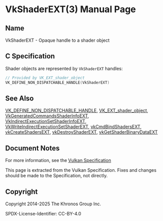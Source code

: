 # VkShaderEXT(3) Manual Page

## Name

VkShaderEXT - Opaque handle to a shader object



## [](#_c_specification)C Specification

Shader objects are represented by `VkShaderEXT` handles:

```c++
// Provided by VK_EXT_shader_object
VK_DEFINE_NON_DISPATCHABLE_HANDLE(VkShaderEXT)
```

## [](#_see_also)See Also

[VK\_DEFINE\_NON\_DISPATCHABLE\_HANDLE](https://registry.khronos.org/vulkan/specs/latest/man/html/VK_DEFINE_NON_DISPATCHABLE_HANDLE.html), [VK\_EXT\_shader\_object](https://registry.khronos.org/vulkan/specs/latest/man/html/VK_EXT_shader_object.html), [VkGeneratedCommandsShaderInfoEXT](https://registry.khronos.org/vulkan/specs/latest/man/html/VkGeneratedCommandsShaderInfoEXT.html), [VkIndirectExecutionSetShaderInfoEXT](https://registry.khronos.org/vulkan/specs/latest/man/html/VkIndirectExecutionSetShaderInfoEXT.html), [VkWriteIndirectExecutionSetShaderEXT](https://registry.khronos.org/vulkan/specs/latest/man/html/VkWriteIndirectExecutionSetShaderEXT.html), [vkCmdBindShadersEXT](https://registry.khronos.org/vulkan/specs/latest/man/html/vkCmdBindShadersEXT.html), [vkCreateShadersEXT](https://registry.khronos.org/vulkan/specs/latest/man/html/vkCreateShadersEXT.html), [vkDestroyShaderEXT](https://registry.khronos.org/vulkan/specs/latest/man/html/vkDestroyShaderEXT.html), [vkGetShaderBinaryDataEXT](https://registry.khronos.org/vulkan/specs/latest/man/html/vkGetShaderBinaryDataEXT.html)

## [](#_document_notes)Document Notes

For more information, see the [Vulkan Specification](https://registry.khronos.org/vulkan/specs/latest/html/vkspec.html#VkShaderEXT)

This page is extracted from the Vulkan Specification. Fixes and changes should be made to the Specification, not directly.

## [](#_copyright)Copyright

Copyright 2014-2025 The Khronos Group Inc.

SPDX-License-Identifier: CC-BY-4.0